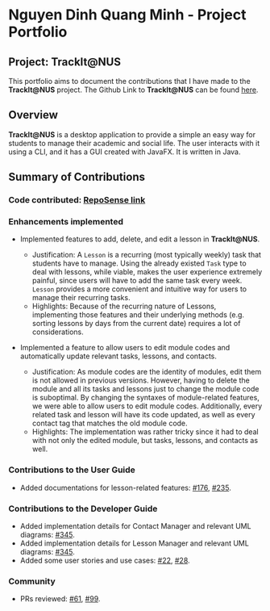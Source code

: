 # Nguyen Dinh Quang Minh - Project Portfolio

## Project: TrackIt@NUS

This portfolio aims to document the contributions that I have made to the **TrackIt@NUS** project. The Github Link to
 **TrackIt@NUS** can be found [here](https://github.com/AY2021S1-CS2103T-W13-4/tp).
 
## Overview

**TrackIt@NUS** is a desktop application to provide a simple an easy way for students to manage their academic and
 social life. The user interacts with it using a CLI, and it has a GUI created with JavaFX. It is written in Java.

## Summary of Contributions

 ### Code contributed: [RepoSense link](https://nus-cs2103-ay2021s1.github.io/tp-dashboard/#breakdown=true&search=nguyendqminh&sort=groupTitle&sortWithin=title&since=2020-08-14&until=2020-11-09&timeframe=commit&mergegroup=&groupSelect=groupByRepos&checkedFileTypes=docs~functional-code~test-code~other)
 
 ### Enhancements implemented
  * Implemented features to add, delete, and edit a lesson in **TrackIt@NUS**.
      * Justification: A `Lesson` is a recurring (most typically weekly) task that students have to manage.
      Using the already existed `Task` type to deal with lessons, while viable, makes the user experience extremely painful,
      since users will have to add the same task every week. `Lesson` provides a more convenient and intuitive way for
      users to manage their recurring tasks.
      * Highlights: Because of the recurring nature of Lessons, implementing those features and their underlying methods
      (e.g. sorting lessons by days from the current date) requires a lot of considerations.
      
  * Implemented a feature to allow users to edit module codes and automatically update relevant tasks, lessons, and contacts.
      * Justification: As module codes are the identity of modules, edit them is not allowed in previous versions.
      However, having to delete the module and all its tasks and lessons just to change the module code is suboptimal.
      By changing the syntaxes of module-related features, we were able to allow users to edit module codes.
      Additionally, every related task and lesson will have its code updated, as well as every contact tag that matches the old module code.
      * Highlights: The implementation was rather tricky since it had to deal with not only the edited module, but tasks, lessons,
      and contacts as well.
 
 ### Contributions to the User Guide
  * Added documentations for lesson-related features: [#176](https://github.com/AY2021S1-CS2103T-W13-4/tp/pull/176), [#235](https://github.com/AY2021S1-CS2103T-W13-4/tp/pull/235).
 
 ### Contributions to the Developer Guide
  * Added implementation details for Contact Manager and relevant UML diagrams: [#345](https://github.com/AY2021S1-CS2103T-W13-4/tp/pull/345). 
  * Added implementation details for Lesson Manager and relevant UML diagrams: [#345](https://github.com/AY2021S1-CS2103T-W13-4/tp/pull/345).
  * Added some user stories and use cases: [#22](https://github.com/AY2021S1-CS2103T-W13-4/tp/pull/22), [#28](https://github.com/AY2021S1-CS2103T-W13-4/tp/pull/28).
  
 ### Community
  * PRs reviewed: [#61](https://github.com/AY2021S1-CS2103T-W13-4/tp/pull/61), [#99](https://github.com/AY2021S1-CS2103T-W13-4/tp/pull/99).
